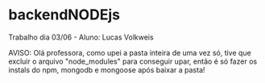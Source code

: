 # backendNODEjs
Trabalho dia 03/06 - Aluno: Lucas Volkweis

AVISO: Olá professora, como upei a pasta inteira de uma vez só, tive que excluir o arquivo "node_modules" para conseguir upar, então é só fazer os instals do npm, mongodb e mongoose após baixar a pasta!
